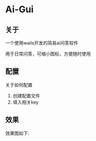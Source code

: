 # Ai-Gui

## 关于

一个使用wails开发的简易ai问答软件

用于日常问答，可缩小图标，方便随时使用

## 配置

关于如何配置
1. 创建配置文件
2. 填入相关key

## 效果

效果图如下:
